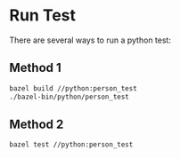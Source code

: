 # Run Test

There are several ways to run a python test:

## Method 1

```sh
bazel build //python:person_test
./bazel-bin/python/person_test
```

## Method 2

```sh
bazel test //python:person_test
```

